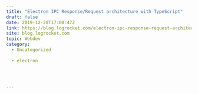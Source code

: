 ```yaml
---
title: "Electron IPC Response/Request architecture with TypeScript"
draft: false
date: 2019-12-20T17:00:47Z
link: https://blog.logrocket.com/electron-ipc-response-request-architecture-with-typescript/?utm_medium=RSS&utm_source=hune
site: blog.logrocket.com
topic: Webdev
category:
  - Uncategorized
  
  - electron
  
   
  

---
```

